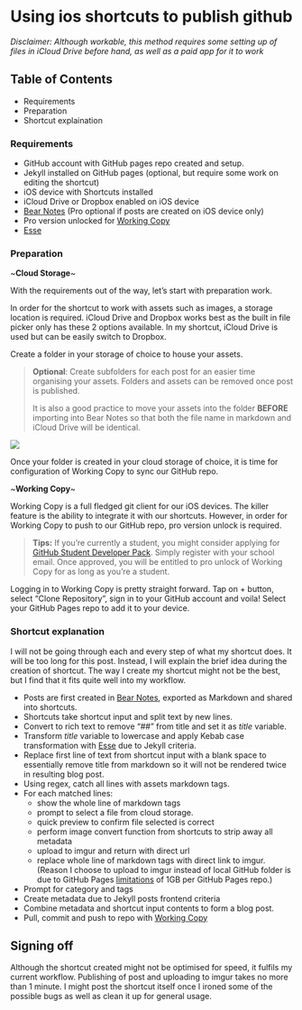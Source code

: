 # Using ios shortcuts to publish github

_Disclaimer: Although workable, this method requires some setting up of files in iCloud Drive before hand, as well as a paid app for it to work_

## Table of Contents

* Requirements
* Preparation 
* Shortcut explaination

### Requirements

* GitHub account with GitHub pages repo created and setup.
* Jekyll installed on GitHub pages \(optional, but require some work on editing the shortcut\)
* iOS device with Shortcuts installed
* iCloud Drive or Dropbox enabled on iOS device
* [‎Bear Notes](https://apps.apple.com/us/app/bear/id1016366447) \(Pro optional if posts are created on iOS device only\)
* Pro version unlocked for [‎Working Copy](https://apps.apple.com/us/app/working-copy/id896694807?ign-mpt=uo%3D6)
* [‎Esse](https://apps.apple.com/us/app/esse/id1438921989)

### Preparation

~**Cloud Storage**~

With the requirements out of the way, let’s start with preparation work.

In order for the shortcut to work with assets such as images, a storage location is required. iCloud Drive and Dropbox works best as the built in file picker only has these 2 options available. In my shortcut, iCloud Drive is used but can be easily switch to Dropbox.

Create a folder in your storage of choice to house your assets.

> **Optional**: Create subfolders for each post for an easier time organising your assets. Folders and assets can be removed once post is published.  
>   
> It is also a good practice to move your assets into the folder **BEFORE** importing into Bear Notes so that both the file name in markdown and iCloud Drive will be identical.

![](https://i.imgur.com/W3pP7Uh.jpg)

Once your folder is created in your cloud storage of choice, it is time for configuration of Working Copy to sync our GitHub repo.

~**Working Copy**~

Working Copy is a full fledged git client for our iOS devices. The killer feature is the ability to integrate it with our shortcuts. However, in order for Working Copy to push to our GitHub repo, pro version unlock is required.

> **Tips:** If you’re currently a student, you might consider applying for [GitHub Student Developer Pack](https://education.github.com/pack). Simply register with your school email. Once approved, you will be entitled to pro unlock of Working Copy for as long as you’re a student.

Logging in to Working Copy is pretty straight forward. Tap on + button, select “Clone Repository”, sign in to your GitHub account and voila! Select your GitHub Pages repo to add it to your device.

### Shortcut explanation

I will not be going through each and every step of what my shortcut does. It will be too long for this post. Instead, I will explain the brief idea during the creation of shortcut. The way I create my shortcut might not be the best, but I find that it fits quite well into my workflow.

* Posts are first created in  [‎Bear Notes](https://apps.apple.com/us/app/bear/id1016366447), exported as Markdown and shared into shortcuts.
* Shortcuts take shortcut input and split text by new lines.
* Convert to rich text to remove  “\#\#” from title and set it as _title_ variable.
* Transform _title_ variable to lowercase and apply Kebab case transformation with [‎Esse](https://apps.apple.com/us/app/esse/id1438921989) due to Jekyll criteria.
* Replace first line of text from shortcut input with a blank space to essentially remove title from markdown so it will not be rendered twice in resulting blog post.
* Using regex, catch all lines with assets markdown tags.
* For each matched lines: 
  * show the whole line of markdown tags
  * prompt to select a file from cloud storage.
  * quick preview to confirm file selected is correct
  * perform image convert function from shortcuts to strip away all metadata
  * upload to imgur and return with direct url
  * replace whole line of markdown tags with direct link to imgur. \(Reason I choose to upload to imgur instead of local GitHub folder is due to GitHub Pages [limitations](https://docs.github.com/en/pages/getting-started-with-github-pages/about-github-pages#usage-limits) of 1GB per GitHub Pages repo.\)
* Prompt for category and tags
* Create metadata due to Jekyll posts frontend criteria
* Combine metadata and shortcut input contents to form a blog post.
* Pull, commit and push to repo with [‎Working Copy](https://apps.apple.com/us/app/working-copy/id896694807?ign-mpt=uo%3D6) 

## Signing off

Although the shortcut created might not be optimised for speed, it fulfils my current workflow. Publishing of post and uploading to imgur takes no more than 1 minute. I might post the shortcut itself once I ironed some of the possible bugs as well as clean it up for general usage.

